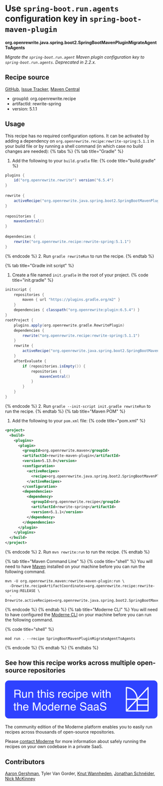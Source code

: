 # Use `spring-boot.run.agents` configuration key in `spring-boot-maven-plugin`

**org.openrewrite.java.spring.boot2.SpringBootMavenPluginMigrateAgentToAgents**

_Migrate the `spring-boot.run.agent` Maven plugin configuration key to `spring-boot.run.agents`. Deprecated in 2.2.x._

## Recipe source

[GitHub](https://github.com/openrewrite/rewrite-spring/blob/main/src/main/java/org/openrewrite/java/spring/boot2/SpringBootMavenPluginMigrateAgentToAgents.java), [Issue Tracker](https://github.com/openrewrite/rewrite-spring/issues), [Maven Central](https://central.sonatype.com/artifact/org.openrewrite.recipe/rewrite-spring/5.1.1/jar)

* groupId: org.openrewrite.recipe
* artifactId: rewrite-spring
* version: 5.1.1


## Usage

This recipe has no required configuration options. It can be activated by adding a dependency on `org.openrewrite.recipe:rewrite-spring:5.1.1` in your build file or by running a shell command (in which case no build changes are needed): 
{% tabs %}
{% tab title="Gradle" %}
1. Add the following to your `build.gradle` file:
{% code title="build.gradle" %}
```groovy
plugins {
    id("org.openrewrite.rewrite") version("6.5.4")
}

rewrite {
    activeRecipe("org.openrewrite.java.spring.boot2.SpringBootMavenPluginMigrateAgentToAgents")
}

repositories {
    mavenCentral()
}

dependencies {
    rewrite("org.openrewrite.recipe:rewrite-spring:5.1.1")
}
```
{% endcode %}
2. Run `gradle rewriteRun` to run the recipe.
{% endtab %}

{% tab title="Gradle init script" %}
1. Create a file named `init.gradle` in the root of your project.
{% code title="init.gradle" %}
```groovy
initscript {
    repositories {
        maven { url "https://plugins.gradle.org/m2" }
    }
    dependencies { classpath("org.openrewrite:plugin:6.5.4") }
}
rootProject {
    plugins.apply(org.openrewrite.gradle.RewritePlugin)
    dependencies {
        rewrite("org.openrewrite.recipe:rewrite-spring:5.1.1")
    }
    rewrite {
        activeRecipe("org.openrewrite.java.spring.boot2.SpringBootMavenPluginMigrateAgentToAgents")
    }
    afterEvaluate {
        if (repositories.isEmpty()) {
            repositories {
                mavenCentral()
            }
        }
    }
}
```
{% endcode %}
2. Run `gradle --init-script init.gradle rewriteRun` to run the recipe.
{% endtab %}
{% tab title="Maven POM" %}
1. Add the following to your `pom.xml` file:
{% code title="pom.xml" %}
```xml
<project>
  <build>
    <plugins>
      <plugin>
        <groupId>org.openrewrite.maven</groupId>
        <artifactId>rewrite-maven-plugin</artifactId>
        <version>5.13.0</version>
        <configuration>
          <activeRecipes>
            <recipe>org.openrewrite.java.spring.boot2.SpringBootMavenPluginMigrateAgentToAgents</recipe>
          </activeRecipes>
        </configuration>
        <dependencies>
          <dependency>
            <groupId>org.openrewrite.recipe</groupId>
            <artifactId>rewrite-spring</artifactId>
            <version>5.1.1</version>
          </dependency>
        </dependencies>
      </plugin>
    </plugins>
  </build>
</project>
```
{% endcode %}
2. Run `mvn rewrite:run` to run the recipe.
{% endtab %}

{% tab title="Maven Command Line" %}
{% code title="shell" %}
You will need to have [Maven](https://maven.apache.org/download.cgi) installed on your machine before you can run the following command.

```shell
mvn -U org.openrewrite.maven:rewrite-maven-plugin:run \
  -Drewrite.recipeArtifactCoordinates=org.openrewrite.recipe:rewrite-spring:RELEASE \
  -Drewrite.activeRecipes=org.openrewrite.java.spring.boot2.SpringBootMavenPluginMigrateAgentToAgents
```
{% endcode %}
{% endtab %}
{% tab title="Moderne CLI" %}
You will need to have configured the [Moderne CLI](https://docs.moderne.io/moderne-cli/cli-intro) on your machine before you can run the following command.

{% code title="shell" %}
```shell
mod run . --recipe SpringBootMavenPluginMigrateAgentToAgents
```
{% endcode %}
{% endtab %}
{% endtabs %}

## See how this recipe works across multiple open-source repositories

[![Moderne Link Image](/.gitbook/assets/ModerneRecipeButton.png)](https://app.moderne.io/recipes/org.openrewrite.java.spring.boot2.SpringBootMavenPluginMigrateAgentToAgents)

The community edition of the Moderne platform enables you to easily run recipes across thousands of open-source repositories.

Please [contact Moderne](https://moderne.io/product) for more information about safely running the recipes on your own codebase in a private SaaS.

## Contributors
[Aaron Gershman](mailto:aegershman@gmail.com), Tyler Van Gorder, [Knut Wannheden](mailto:knut@moderne.io), [Jonathan Schnéider](mailto:jkschneider@gmail.com), [Nick McKinney](mailto:mckinneynichoals@gmail.com)
